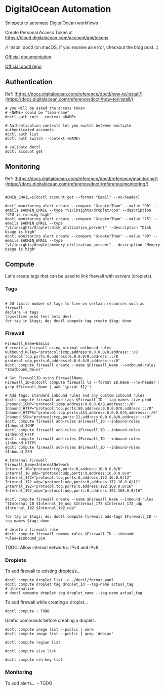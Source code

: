 # DigitalOcean Automation

Snippets to automate DigitalOcean workflows

Create Personal Access Token at https://cloud.digitalocean.com/account/api/tokens

// Install doctl (on macOS, if you receive an error, checkout the blog post…)

[Official documentation](https://docs.digitalocean.com/reference/doctl/)

[Official doctl repo](https://github.com/digitalocean/doctl)

## Authentication

Ref: [https://docs.digitalocean.com/reference/doctl/how-to/install/](https://docs.digitalocean.com/reference/doctl/how-to/install/)

```
# you will be asked the access token
# <NAME> could be "team-name"
doctl auth init --context <NAME>

# Authentication contexts let you switch between multiple authenticated accounts.
doctl auth list
doctl auth switch --context <NAME>

# validate doctl
doctl account get

```

## Monitoring

Ref: [https://docs.digitalocean.com/reference/doctl/reference/monitoring/](https://docs.digitalocean.com/reference/doctl/reference/monitoring/)

```

ADMIN_EMAIL=$(doctl account get --format "Email" --no-header)

doctl monitoring alert create --compare "GreaterThan" --value "90" --emails $ADMIN_EMAIL --type "v1/insights/droplet/cpu" --description "CPU is running high"
doctl monitoring alert create --compare "GreaterThan" --value "75" --emails $ADMIN_EMAIL --type "v1/insights/droplet/disk_utilization_percent" --description "Disk Usage is high"
doctl monitoring alert create --compare "GreaterThan" --value "90" --emails $ADMIN_EMAIL --type "v1/insights/droplet/memory_utilization_percent" --description "Memory Usage is high"

```

## Compute

Let's create tags that can be used to link firewall with servers (droplets).

### Tags
```

# DO limits number of tags to five on certain resources such as firewall.
declare -a tags
tags=(live prod test beta dev)
for tag in $tags; do; doctl compute tag create $tag; done

```

### Firewall

```
Firewall_Name=Basics
# create a firewall using minimal outbound rules
Outbound_Rules="protocol:icmp,address:0.0.0.0/0,address:::/0 protocol:tcp,ports:0,address:0.0.0.0/0,address:::/0 protocol:udp,ports:0,address:0.0.0.0/0,address:::/0"
doctl compute firewall create --name $Firewall_Name --outbound-rules "$Outbound_Rules"

# Get FirewallID using FirewallName
Firewall_ID=$(doctl compute firewall ls --format ID,Name --no-header | grep $Firewall_Name | awk '{print $1}')

# Add tags, standard inbound rules and any custom inbound rules
doctl compute firewall add-tags $Firewall_ID --tag-names live,prod
Inbound_ICMP="protocol:icmp,address:0.0.0.0/0,address:::/0"
Inbound_HTTP="protocol:tcp,ports:80,address:0.0.0.0/0,address:::/0"
Inbound_HTTPS="protocol:tcp,ports:443,address:0.0.0.0/0,address:::/0"
Inbound_SSH="protocol:tcp,ports:22,address:0.0.0.0/0,address:::/0"
doctl compute firewall add-rules $Firewall_ID --inbound-rules $Inbound_ICMP
doctl compute firewall add-rules $Firewall_ID --inbound-rules $Inbound_HTTP
doctl compute firewall add-rules $Firewall_ID --inbound-rules $Inbound_HTTPS
doctl compute firewall add-rules $Firewall_ID --inbound-rules $Inbound_SSH

# Internal Firewall
Firewall_Name=InternalNetwork
Internal_10="protocol:tcp,ports:0,address:10.0.0.0/8"
Internal_10_udp="protocol:udp,ports:0,address:10.0.0.0/8"
Internal_172="protocol:tcp,ports:0,address:172.16.0.0/12"
Internal_172_udp="protocol:udp,ports:0,address:172.16.0.0/12"
Internal_192="protocol:tcp,ports:0,address:192.168.0.0/16"
Internal_192_udp="protocol:udp,ports:0,address:192.168.0.0/16"

doctl compute firewall create --name $Firewall_Name --inbound-rules "$Internal_10 $Internal_10_udp $Internal_172 $Internal_172_udp $Internal_192 $Internal_192_udp"

for tag in $tags; do; doctl compute firewall add-tags $Firewall_ID --tag-names $tag; done

# delete a firewall rule
doctl compute firewall remove-rules $Firewall_ID --inbound-rules=$Inbound_SSH

```

TODO: Allow internal networks. IPv4 and IPv6


### Droplets

To add firewall to existing droplet/s...

```
doctl compute droplet list -c ~/doctl/format.yaml
doctl compute droplet tag droplet_id --tag-name actual_tag
# alternative
# doctl compute droplet tag droplet_name --tag-name actual_tag

```

To add firewall while creating a droplet...
```
doctl compute - TODO
```

Useful commands before creating a droplet...

```
doctl compute image list --public | more
doctl compute image list --public | grep 'debian'

doctl compute region list

doctl compute size list

doctl compute ssh-key list

```

### Monitoring

To add alerts... - TODO

